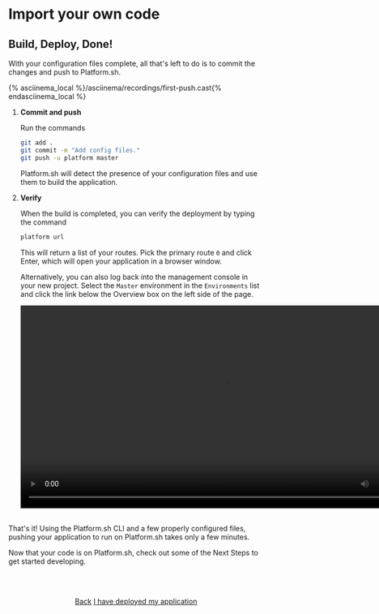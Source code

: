 <html>
<head>
  <link rel="stylesheet" type="text/css" href="/asciinema/asciinema-player.css" />
  <script src="/asciinema/asciinema-player.js"></script>
</head>
</html>

# Import your own code

## Build, Deploy, Done!

With your configuration files complete, all that's left to do is to commit the changes and push to Platform.sh.

{% asciinema_local %}/asciinema/recordings/first-push.cast{% endasciinema_local %}

1. **Commit and push**

    Run the commands
    
    ```bash
    git add .
    git commit -m "Add config files."
    git push -u platform master
    ```
    
    Platform.sh will detect the presence of your configuration files and use them to build the application.

2. **Verify**

    When the build is completed, you can verify the deployment by typing the command
    
    ```bash
    platform url
    ```
    
    This will return a list of your routes. Pick the primary route `0` and click Enter, which will open your application in a browser window.
    
    Alternatively, you can also log back into the management console in your new project. Select the `Master` environment in the `Environments` list and click the link below the Overview box on the left side of the page.
    
    <html>
    <head>
    <link rel="stylesheet" href="/styles/styles.css">
    </head>
    <body>
      <video width="800" controls autoplay loop>
        <source src="/videos/check-status.mp4" type="video/mp4">
      </video>
      <br/><br/> 
    </body>
    </html>

That's it! Using the Platform.sh CLI and a few properly configured files, pushing your application to run on Platform.sh takes only a few minutes. 

Now that your code is on Platform.sh, check out some of the Next Steps to get started developing.

<html>
<head>
<link rel="stylesheet" href="/styles/styles.css">
</head>
<body>

<br/><br/>

<center>

<a href="/gettingstarted/own-code/step-9.html" class="buttongen small">Back</a>
<a href="/gettingstarted/own-code/step-11.html" class="buttongen small">I have deployed my application</a>

</center>

<br/><br/>

</body>
</html>

